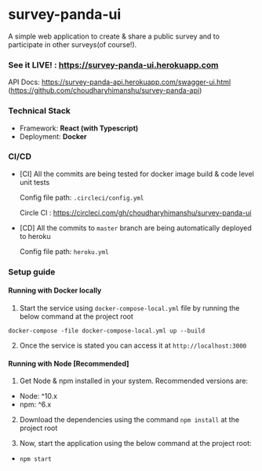 # survey-panda-ui

A simple web application to create & share a public survey and to participate in other surveys(of course!).

### See it LIVE! : https://survey-panda-ui.herokuapp.com

API Docs: https://survey-panda-api.herokuapp.com/swagger-ui.html (https://github.com/choudharyhimanshu/survey-panda-api)

### Technical Stack

- Framework: **React (with Typescript)**
- Deployment: **Docker**

### CI/CD

- [CI] All the commits are being tested for docker image build & code level unit tests

    Config file path: `.circleci/config.yml`

    Circle CI : https://circleci.com/gh/choudharyhimanshu/survey-panda-ui

- [CD] All the commits to `master` branch are being automatically deployed to heroku

    Config file path: `heroku.yml`

### Setup guide

#### Running with Docker locally

1. Start the service using `docker-compose-local.yml` file by running the below command at the project root

```
docker-compose -file docker-compose-local.yml up --build
```

2. Once the service is stated you can access it at `http://localhost:3000`

#### Running with Node [Recommended]

1. Get Node & npm installed in your system. Recommended versions are:

- Node: ^10.x
- npm: ^6.x

2. Download the dependencies using the command `npm install` at the project root

3. Now, start the application using the below command at the project root:

- `npm start`
